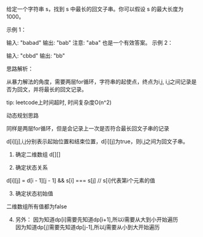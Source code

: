 给定一个字符串 s，找到 s 中最长的回文子串。你可以假设 s 的最大长度为 1000。

示例 1：

输入: "babad"
输出: "bab"
注意: "aba" 也是一个有效答案。
示例 2：

输入: "cbbd"
输出: "bb"


思路解析：

从暴力解法的角度，需要两层for循环，字符串的起使点，终点为i,j, i,j之间记录是否为回文，并将最长的回文记录。

tip: leetcode上时间超时, 时间复杂度O(n^2)

动态规划思路

同样是两层for循环，但是会记录上一次是否符合最长回文子串的记录

d[i][j],i,j分别表示起始位置和结束位置，d[i][j]为true，则i,j之间为回文子串。

1. 确定二维数组
d[][]

2. 确定状态关系

  d[i][j] = d[i - 1][j - 1] && s[i] === s[j] // s[i]代表第i个元素的值

3. 确定状态初始值
  
  二维数组所有值都为false


4. 另外：
  因为知道dp[i]需要先知道dp[i+1],所以i需要从大到小开始遍历  
  因为知道dp[j]需要先知道dp[j-1],所以j需要从小到大开始遍历
